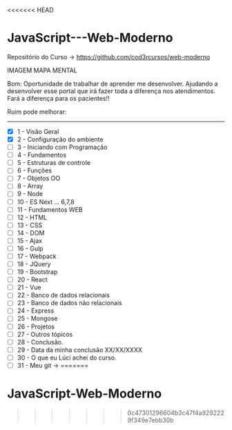 <<<<<<< HEAD
# JavaScript---Web-Moderno

Repositório do Curso → https://github.com/cod3rcursos/web-moderno

IMAGEM MAPA MENTAL 

Bom: Oportunidade de trabalhar de aprender me desenvolver. Ajudando a desenvolver 
esse portal que irá fazer toda a diferença nos atendimentos. Fará a diferença 
para os pacientes!!  

Ruim pode melhorar: 


---

- [x]  1 - Visão Geral
- [x]  2 - Configuração do ambiente
- [ ]  3 - Iniciando com Programação
- [ ]  4 - Fundamentos
- [ ]  5 - Estruturas de controle
- [ ]  6 - Funções
- [ ]  7 - Objetos OO
- [ ]  8 - Array
- [ ]  9 - Node
- [ ]  10 - ES Next ... 6,7,8
- [ ]  11 - Fundamentos WEB
- [ ]  12 - HTML
- [ ]  13 - CSS
- [ ]  14 - DOM
- [ ]  15 - Ajax
- [ ]  16 - Gulp
- [ ]  17 - Webpack
- [ ]  18 - JQuery
- [ ]  19 - Bootstrap
- [ ]  20 - React
- [ ]  21 - Vue
- [ ]  22 - Banco de dados relacionais
- [ ]  23 - Banco de dados não relacionais
- [ ]  24 - Express
- [ ]  25 - Mongose
- [ ]  26 - Projetos
- [ ]  27 - Outros tópicos
- [ ]  28 - Conclusão.
- [ ]  29 - Data da minha conclusão XX/XX/XXXX
- [ ]  30 - O que eu Lúci achei do curso.
- [ ]  31 - Meu git →
=======
# JavaScript-Web-Moderno
>>>>>>> 0c47301296604b3c47f4a9292229f349e7ebb30b
